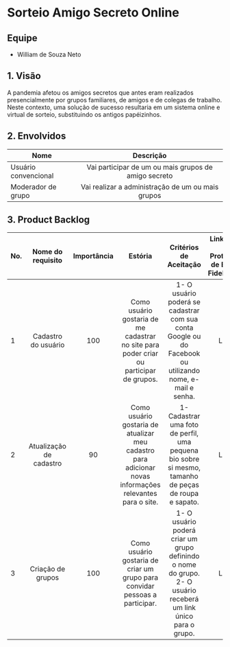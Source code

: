 # Sorteio Amigo Secreto Online

## Equipe

* William de Souza Neto

## 1. Visão 

A pandemia  afetou os amigos secretos que antes eram realizados presencialmente por grupos familiares, de amigos e de colegas de trabalho. Neste contexto, uma solução de sucesso resultaria em um sistema online e virtual de sorteio, substituindo os antigos papéizinhos.

## 2. Envolvidos

| Nome                      | Descrição     |
| -------------             |:-------------:|
| Usuário convencional  | Vai participar de um ou mais grupos de amigo secreto |
| Moderador de grupo    | Vai realizar a administração de um ou mais grupos    |

## 3. Product Backlog

| No. | Nome do requisito      | Importância | Estória   | Critérios de Aceitação | Link para o Protótipo de Baixa Fidelidade  |
| ----|:---------------------: |:----------: | :-------: | :--------------------: | :----------------------------------------: |
| 1 | Cadastro do usuário | 100 | Como usuário gostaria de me cadastrar no site para poder criar ou participar de grupos. | 1- O usuário poderá se cadastrar com sua conta Google ou do Facebook ou utilizando nome, e-mail e senha. | Link |
| 2 | Atualização de cadastro | 90 | Como usuário gostaria de atualizar meu cadastro para adicionar novas informações relevantes para o site. | 1- Cadastrar uma foto de perfil, uma pequena bio sobre si mesmo, tamanho de peças de roupa e sapato. | Link |
| 3 | Criação de grupos | 100 | Como usuário gostaria de criar um grupo para convidar pessoas a participar. | 1- O usuário poderá criar um grupo definindo o nome do grupo. 2- O usuário receberá um link único para o grupo. | Link |

